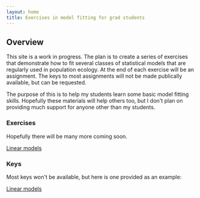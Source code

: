 ```yaml
---
layout: home
title: Exercises in model fitting for grad students
---
```


## Overview

This site is a work in progress. The plan is to create a series of
exercises that demonstrate how to fit several classes of statistical
models that are regularly used in population ecology. At the end of
each exercise will be an assignment. The keys to most assignments will
not be made publically available, but can be requested. 

The purpose of this is to help my students learn some basic model
fitting skills. Hopefully these materials will help others too, but I
don't plan on providing much support for anyone other than my
students. 



### Exercises

Hopefully there will be many more coming soon.

[Linear models](exercises/lm/lm.html)



### Keys

Most keys won't be available, but here is one provided as an example:

[Linear models](keys/lm/lm-key.html)






